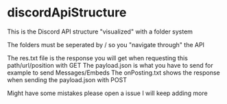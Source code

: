 # discordApiStructure
This is the Discord API structure "visualized" with a folder system


The folders must be seperated by / so you "navigate through" the API

The res.txt file is the response you will get when requesting this path/url/position with GET 
The payload.json is what you have to send for example to send Messages/Embeds
The onPosting.txt shows the response when sending the payload.json with POST

Might have some mistakes please open a issue 
I will keep adding more
